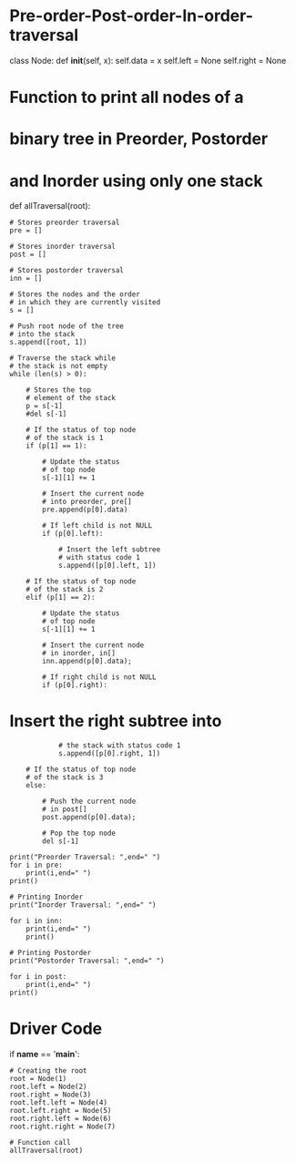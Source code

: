 # Pre-order-Post-order-In-order-traversal
class Node:
	def __init__(self, x):
		self.data = x
		self.left = None
		self.right = None

# Function to print all nodes of a
# binary tree in Preorder, Postorder
# and Inorder using only one stack
def allTraversal(root):

	# Stores preorder traversal
	pre = []

	# Stores inorder traversal
	post = []

	# Stores postorder traversal
	inn = []

	# Stores the nodes and the order
	# in which they are currently visited
	s = []

	# Push root node of the tree
	# into the stack
	s.append([root, 1])

	# Traverse the stack while
	# the stack is not empty
	while (len(s) > 0):

		# Stores the top
        # element of the stack
		p = s[-1]
		#del s[-1]

		# If the status of top node
		# of the stack is 1
		if (p[1] == 1):

			# Update the status
			# of top node
			s[-1][1] += 1

			# Insert the current node
			# into preorder, pre[]
			pre.append(p[0].data)

			# If left child is not NULL
			if (p[0].left):

				# Insert the left subtree
				# with status code 1
				s.append([p[0].left, 1])

		# If the status of top node
		# of the stack is 2
		elif (p[1] == 2):

			# Update the status
			# of top node
			s[-1][1] += 1

			# Insert the current node
			# in inorder, in[]
			inn.append(p[0].data);

			# If right child is not NULL
			if (p[0].right):
# Insert the right subtree into
				# the stack with status code 1
				s.append([p[0].right, 1])

		# If the status of top node
		# of the stack is 3
		else:

			# Push the current node
			# in post[]
			post.append(p[0].data);

			# Pop the top node
			del s[-1]

	print("Preorder Traversal: ",end=" ")
	for i in pre:
		print(i,end=" ")
	print()

	# Printing Inorder
	print("Inorder Traversal: ",end=" ")

	for i in inn:
		print(i,end=" ")
		print()

	# Printing Postorder
	print("Postorder Traversal: ",end=" ")

	for i in post:
		print(i,end=" ")
	print()


# Driver Code
if __name__ == '__main__':

	# Creating the root
	root = Node(1)
	root.left = Node(2)
	root.right = Node(3)
	root.left.left = Node(4)
	root.left.right = Node(5)
	root.right.left = Node(6)
	root.right.right = Node(7)

	# Function call
	allTraversal(root)
